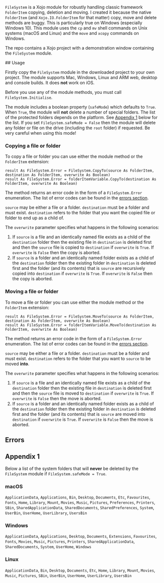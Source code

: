 `FileSystem` is a Xojo module for robustly handling classic framework `FolderItem` copying, deletion and moving. I created it because the native `FolderItem` (and `Xojo.IO.FolderItem` for that matter) copy, move and delete methods are buggy. This is particularly true on Windows (especially Windows 10).  This module uses the `cp` and `mv` shell commands on Unix systems (macOS and Linux) and the `move` and `xcopy` commands on Windows.

The repo contains a Xojo project with a demonstration window containing the `FileSystem` module.

## Usage

Firstly copy the `FileSystem` module in the downloaded project to your own project. The module supports Mac, Windows, Linux and ARM web, desktop and console builds. It does **not** work on iOS.

Before you use any of the module methods, you must call `FileSystem.Initialise`.

The module includes a boolean property (`safeMode`) which defaults to `True`. When `True`, the module will **not** delete a number of special folders. The list of the protected folders depends on the platform. See [Appendix 1](#app1) below for the list. If you set `FileSystem.safeMode = False` then the module will delete any folder or file on the drive (including the `root` folder) if requested. Be very careful when using this mode!	

### Copying a file or folder
To copy a file or folder you can use either the module method or the `FolderItem` extension:

```language-xojo
result As FileSystem.Error = FileSystem.CopyTo(source As FolderItem, destination As FolderItem, overwrite As Boolean)
result As FileSystem.Error = folderItemVariable.CopyTo(destination As FolderItem, overwrite As Boolean)
```

The method returns an error code in the form of a `FileSystem.Error` enumeration. The list of error codes can be found in the [errors section](#errors).

`source` may be either a file or a folder. `destination` must be a folder and must exist. `destination` refers to the folder that you want the copied file or folder to end up as a child of. 

The `overwrite` parameter specifies what happens in the following scenarios:

1. If `source` is a file and an identically named file exists as a child of the `destination` folder then the existing file in `destination` is deleted first and then the `source` file is copied to `destination` if `overwrite` is `True`. If `overwrite` is `False` then the copy is aborted.
2. If `source` is a folder and an identically named folder exists as a child of the `destination` folder then the existing folder in `destination` is deleted first and the folder (and its contents) that is `source` are recursively copied into `destination` if `overwrite` is `True`. If `overwrite` is `False` then the copy is aborted.

### Moving a file or folder
To move a file or folder you can use either the module method or the `FolderItem` extension:

```language-xojo
result As FileSystem.Error = FileSystem.MoveTo(source As FolderItem, destination As FolderItem, overwrite As Boolean)
result As FileSystem.Error = folderItemVariable.MoveTo(destination As FolderItem, overwrite As Boolean)
```

The method returns an error code in the form of a `FileSystem.Error` enumeration. The list of error codes can be found in the [errors section](#errors).

`source` may be either a file or a folder. `destination` must be a folder and must exist. `destination` refers to the folder that you want to `source` to be moved **into**.

The `overwrite` parameter specifies what happens in the following scenarios:

1. If `source` is a file and an identically named file exists as a child of the `destination` folder then the existing file in `destination` is deleted first and then the `source` file is moved to `destination` if `overwrite` is `True`. If `overwrite` is `False` then the move is aborted.
2. If `source` is a folder and an identically named folder exists as a child of the `destination` folder then the existing folder in `destination` is deleted first and the folder (and its contents) that is `source` are moved into `destination` if `overwrite` is `True`. If `overwrite` is `False` then the move is aborted.

## <a id="errors">Errors</a>

## <a id="app1">Appendix 1</a>
Below a list of the system folders that will **never** be deleted by the `FileSystem` module if `FileSystem.safeMode = True`. 

### macOS

`ApplicationData`, `Applications`, `Bin`, `Desktop`, `Documents`, `Etc`, `Favourites`, `Fonts`, `Home`, `Library`, `Mount`, `Movies`, `Music`, `Pictures`, `Preferences`, `Printers`, `SBin`, `SharedApplicationData`, `SharedDocuments`, `SharedPreferences`, `System`, `UserBin`, `UserHome`, `UserLibrary`, `UsersBin`

### Windows

`ApplicationData`, `Applications`, `Desktop`, `Documents`, `Extensions`, `Favourites`, `Fonts`, `Movies`, `Music`, `Pictures`, `Printers`, `SharedApplicationData`, `SharedDocuments`, `System`, `UserHome`, `Windows`

### Linux

`ApplicationData`, `Bin`, `Desktop`, `Documents`, `Etc`, `Home`, `Library`, `Mount`, `Movies`, `Music`, `Pictures`, `SBin`, `UserBin`, `UserHome`, `UserLibrary`, `UsersBin`
